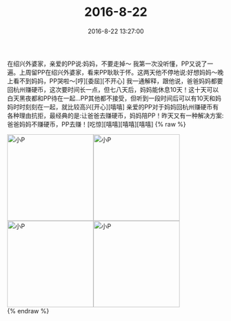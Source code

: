 ﻿---
title: "2016-8-22"
date: 2016-8-22 13:27:00
tags: 文字
categories: 妈妈
---
在绍兴外婆家，亲爱的PP说:妈妈，不要走掉～
我第一次没听懂，PP又说了一遍。上周留PP在绍兴外婆家，看来PP耿耿于怀。这两天他不停地说:好想妈妈～晚上看不到妈妈，PP哭啦～[哼][委屈][不开心]
我一通解释，跟他说，爸爸妈妈都要回杭州赚硬币，这次要时间长一点，但七八天后，妈妈能休息10天！这十天可以白天黑夜都和PP待在一起...PP其他都不接受，但听到一段时间后可以有10天和妈妈时时刻刻在一起，就比较高兴[开心][嘻嘻] 
亲爱的PP对于妈妈回杭州赚硬币有各种理由抗拒，最经典的是:让爸爸去赚硬币，妈妈陪PP！昨天又有一种解决方案:爸爸妈妈不赚硬币，PP去赚！[吃惊][嘻嘻][嘻嘻][嘻嘻]
{% raw %}
<div style="width:500 px">
<div style="float:left; width:100 px"><img src="/images/微信图片_20171012150240.jpg" width="200" alt="小P"></div>
<div style="float:left; width:100 px"><img src="/images/微信图片_20171012150249.jpg" width="200" alt="小P"></div>
<div style="float:left; width:100 px"><img src="/images/微信图片_20171012150256.jpg" width="200" alt="小P"></div>
<div style="float:left; width:100 px"><img src="/images/微信图片_20171012150303.jpg" width="200" alt="小P"></div>
<div style="clear:both"></div>
</div>
{% endraw %}